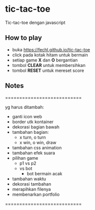 # tic-tac-toe

Tic-tac-toe dengan javascript

## How to play

- buka https://fechl.github.io/tic-tac-toe
- click pada kotak hitam untuk bermain
- setiap game **X** dan **O** bergantian
- tombol **CLEAR** untuk membersihkan
- tombol **RESET** untuk mereset score


## Notes
===========================

yg harus ditambah:
- ganti icon web
- border utk kontainer
- dekorasi bagian bawah
- tambahan bagian:
  - x turn, o turn
  - x win, o win, draw
- tambahan css animation
- tambahan efek suara
- pilihan game
  - p1 vs p2
  - vs bot
    - bot bermain acak
- tambahan waktu
- dekorasi tambahan
- merapihkan filenya
- membenarkan portfolio

===========================
